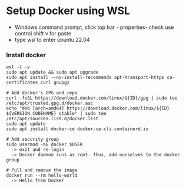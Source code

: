 # Setup Docker using WSL
- Windows command prompt, click top bar - properties- check use control shift v for paste
- type wsl to enter ubuntu 22.04

### Install docker
```
wsl -l -v
sudo apt update && sudo apt upgrade
sudo apt install --no-install-recommends apt-transport-https ca-certificates curl gnupg2

# Add docker's GPG and repo 
curl -fsSL https://download.docker.com/linux/${ID}/gpg | sudo tee /etc/apt/trusted.gpg.d/docker.asc
echo "deb [arch=amd64] https://download.docker.com/linux/${ID} ${VERSION_CODENAME} stable" | sudo tee /etc/apt/sources.list.d/docker.list
sudo apt update
sudo apt install docker-ce docker-ce-cli containerd.io

# Add security group
sudo usermod -aG docker $USER
  -> exit and re-login
  -> Docker daemon runs as root. Thus, add ourselves to the docker group

# Pull and remove the image
docker run --rm hello-world
  -> Hello from Docker
```
